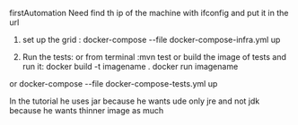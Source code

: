 firstAutomation
Need find th ip of the machine with ifconfig and put it in the url

1. set up the grid :
docker-compose --file docker-compose-infra.yml  up

2. Run the tests:
or from terminal :mvn test
or build the image of tests and run it:
docker build -t imagename .
docker run imagename

or docker-compose --file docker-compose-tests.yml up

In the tutorial he uses jar because he wants ude only jre and not jdk
because he wants thinner image as much
